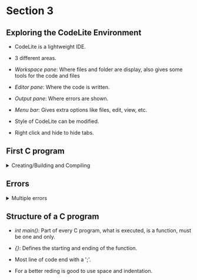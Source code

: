 # Section 3

## Exploring the CodeLite Environment

- CodeLite is a lightweight IDE.

- 3 different areas.

- *Workspace pane*: Where files and folder are display, also gives some tools
  for the code and files

- *Editor pane*: Where the code is written.

- *Output pane*: Where errors are shown.

- *Menu bar*: Gives extra options like files, edit, view, etc.

- Style of CodeLite can be modified.

- Right click and hide to hide tabs.

## First C program
<details>
<summary>Creating/Building and Compiling</summary>

### Creating

  - File -> New -> New project -> Choose options (Section 2 configuring CodeLite).

  - Right click on folder -> New -> New project -> Choose option (section 2 
     configuring CodeLite). 

### Building

- *Clean*: Wipeout any .o files(executables), used when willing to recompile.

- *Build*: Build all the files and compile them.

- *Run*: Execute the executable file.

- *Explore tab*: Helps to see the entire workspace layout.

- *Workspace tab*: Show folders and archives of the workspace, use debug when
  runing a code localy and Release when realizing the code.

### Compiling

  - Right click  file -> Compile.

  - Click Build in Menu bar -> Compile current file.
</details>

## Errors
<details>
<summary>Multiple errors</summary>

### Compiler

- Programming Languages have rules.

- *Syntax*: Something wrong with the structure (Missing semicolon, misspelling).

- *Semantic*: Something is wrong with the meaning (not giving data type, logic).

- Those appear on the terminal such as *error: expected ';' before return*, 
  *fatal error: stdio.h: No such file or directory*.

- Is better to fix the first error that pups up and then the subsequent errors.

### Compiler warnings

- Don't ignore them.

- The compiler has recognized as an issue with your code that could lead to a
  potential problem.

- Is only a warning because the code can still be run.

- Like not giving any value to a variable or unused variable.

### Linker

- Having trouble linking all the object files to create an executable.

- Don't appear while compiling can appear when missing libraries.

### Runtime

- Occur when the program is executing.

- *Runtime*: Divided by zero, file not found, out of memory.

- Can cause your program to crash.

### Logic

- Errors or bugs in code that cause the program to run incorrectly.

- Made by the programmer (not making a comparison correctly).

- Not caught by the compiler.
</details>

## Structure of a C program

- *int main()*: Part of every C program, what is executed, is a function, must be
  one and only.

- *{}*: Defines the starting and ending of the function.

- Most line of code end with a ';'.

- For a better reding is good to use space and indentation.
